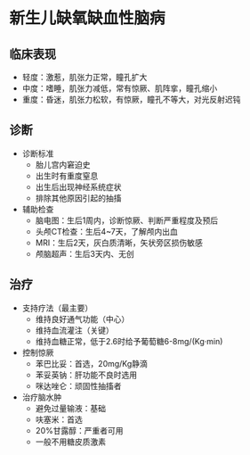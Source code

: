 # 新生儿缺氧缺血性脑病

## 临床表现
- 轻度：激惹，肌张力正常，瞳孔扩大
- 中度：嗜睡，肌张力减低，常有惊厥、肌阵挛，瞳孔缩小
- 重度：昏迷，肌张力松软，有惊厥，瞳孔不等大，对光反射迟钝
## 诊断
- 诊断标准
  - 胎儿宫内窘迫史
  - 出生时有重度窒息
  - 出生后出现神经系统症状
  - 排除其他原因引起的抽搐
- 辅助检查
  - 脑电图：生后1周内，诊断惊厥、判断严重程度及预后
  - 头颅CT检查：生后4~7天，了解颅内出血
  - MRI：生后2天，灰白质清晰，矢状旁区损伤敏感
  - 颅脑超声：生后3天内、无创


## 治疗
- 支持疗法（最主要）
  - 维持良好通气功能（中心）
  - 维持血流灌注（关键）
  - 维持血糖正常，低于2.6时给予葡萄糖6-8mg/(Kg·min)
- 控制惊厥 
  - 苯巴比妥：首选，20mg/Kg静滴
  - 苯妥英钠：肝功能不良时选用
  - 咪达唑仑：顽固性抽搐者
- 治疗脑水肿 
  - 避免过量输液：基础
  - 呋塞米：首选
  - 20%甘露醇：严重者可用
  - 一般不用糖皮质激素





